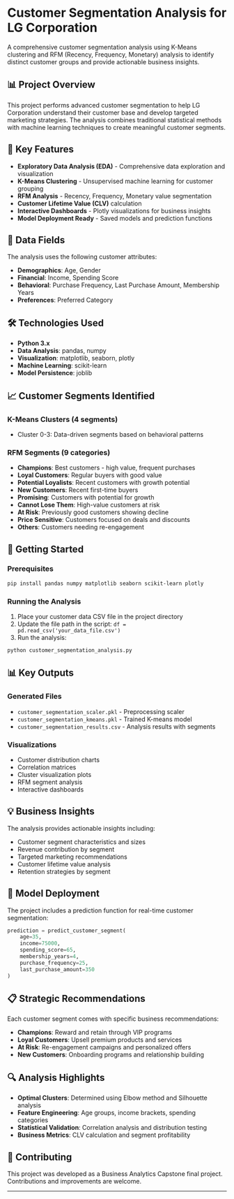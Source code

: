 # Customer Segmentation Analysis for LG Corporation

A comprehensive customer segmentation analysis using K-Means clustering and RFM (Recency, Frequency, Monetary) analysis to identify distinct customer groups and provide actionable business insights.

## 📊 Project Overview

This project performs advanced customer segmentation to help LG Corporation understand their customer base and develop targeted marketing strategies. The analysis combines traditional statistical methods with machine learning techniques to create meaningful customer segments.

## 🎯 Key Features

- **Exploratory Data Analysis (EDA)** - Comprehensive data exploration and visualization
- **K-Means Clustering** - Unsupervised machine learning for customer grouping
- **RFM Analysis** - Recency, Frequency, Monetary value segmentation
- **Customer Lifetime Value (CLV)** calculation
- **Interactive Dashboards** - Plotly visualizations for business insights
- **Model Deployment Ready** - Saved models and prediction functions

## 📁 Data Fields

The analysis uses the following customer attributes:
- **Demographics**: Age, Gender
- **Financial**: Income, Spending Score
- **Behavioral**: Purchase Frequency, Last Purchase Amount, Membership Years
- **Preferences**: Preferred Category

## 🛠️ Technologies Used

- **Python 3.x**
- **Data Analysis**: pandas, numpy
- **Visualization**: matplotlib, seaborn, plotly
- **Machine Learning**: scikit-learn
- **Model Persistence**: joblib

## 📈 Customer Segments Identified

### K-Means Clusters (4 segments)
- Cluster 0-3: Data-driven segments based on behavioral patterns

### RFM Segments (9 categories)
- **Champions**: Best customers - high value, frequent purchases
- **Loyal Customers**: Regular buyers with good value
- **Potential Loyalists**: Recent customers with growth potential
- **New Customers**: Recent first-time buyers
- **Promising**: Customers with potential for growth
- **Cannot Lose Them**: High-value customers at risk
- **At Risk**: Previously good customers showing decline
- **Price Sensitive**: Customers focused on deals and discounts
- **Others**: Customers needing re-engagement

## 🚀 Getting Started

### Prerequisites
```bash
pip install pandas numpy matplotlib seaborn scikit-learn plotly
```

### Running the Analysis
1. Place your customer data CSV file in the project directory
2. Update the file path in the script: `df = pd.read_csv('your_data_file.csv')`
3. Run the analysis:
```bash
python customer_segmentation_analysis.py
```

## 📊 Key Outputs

### Generated Files
- `customer_segmentation_scaler.pkl` - Preprocessing scaler
- `customer_segmentation_kmeans.pkl` - Trained K-means model
- `customer_segmentation_results.csv` - Analysis results with segments

### Visualizations
- Customer distribution charts
- Correlation matrices
- Cluster visualization plots
- RFM segment analysis
- Interactive dashboards

## 💡 Business Insights

The analysis provides actionable insights including:
- Customer segment characteristics and sizes
- Revenue contribution by segment
- Targeted marketing recommendations
- Customer lifetime value analysis
- Retention strategies by segment

## 🔧 Model Deployment

The project includes a prediction function for real-time customer segmentation:

```python
prediction = predict_customer_segment(
    age=35, 
    income=75000, 
    spending_score=65, 
    membership_years=4, 
    purchase_frequency=25, 
    last_purchase_amount=350
)
```

## 📋 Strategic Recommendations

Each customer segment comes with specific business recommendations:
- **Champions**: Reward and retain through VIP programs
- **Loyal Customers**: Upsell premium products and services
- **At Risk**: Re-engagement campaigns and personalized offers
- **New Customers**: Onboarding programs and relationship building

## 🔍 Analysis Highlights

- **Optimal Clusters**: Determined using Elbow method and Silhouette analysis
- **Feature Engineering**: Age groups, income brackets, spending categories
- **Statistical Validation**: Correlation analysis and distribution testing
- **Business Metrics**: CLV calculation and segment profitability

## 🤝 Contributing

This project was developed as a Business Analytics Capstone final project. Contributions and improvements are welcome.

---
